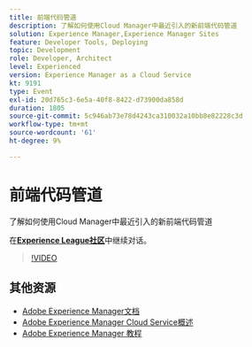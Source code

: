 ```yaml
---
title: 前端代码管道
description: 了解如何使用Cloud Manager中最近引入的新前端代码管道
solution: Experience Manager,Experience Manager Sites
feature: Developer Tools, Deploying
topic: Development
role: Developer, Architect
level: Experienced
version: Experience Manager as a Cloud Service
kt: 9191
type: Event
exl-id: 20d765c3-6e5a-40f8-8422-d73900da858d
duration: 1805
source-git-commit: 5c946ab73e78d4243ca310032a10bb8e82228c3d
workflow-type: tm+mt
source-wordcount: '61'
ht-degree: 9%

---
```


# 前端代码管道

了解如何使用Cloud Manager中最近引入的新前端代码管道

在&#x200B;**[Experience League社区](https://adobe.ly/2XVcBg8)**&#x200B;中继续对话。

>[!VIDEO](https://video.tv.adobe.com/v/337886/?quality=12&learn=on&hidetitle=true)

## 其他资源

- [Adobe Experience Manager文档](https://experienceleague.adobe.com/docs/experience-manager-cloud-service.html)
- [Adobe Experience Manager Cloud Service概述](https://experienceleague.adobe.com/docs/experience-manager-cloud-service/overview/home.html)
- [Adobe Experience Manager 教程](https://experienceleague.adobe.com/docs/experience-manager-tutorials.html)
